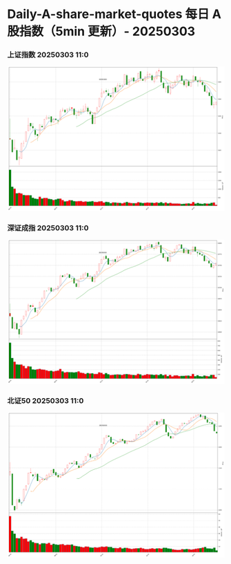 
# Daily-A-share-market-quotes 每日 A 股指数（5min 更新）- 20250303

### 上证指数 20250303 11:0
![](./fig/2025/3/20250303-sh000001.png)

### 深证成指 20250303 11:0
![](./fig/2025/3/20250303-sz399001.png)

### 北证50 20250303 11:0
![](./fig/2025/3/20250303-bj899050.png)
